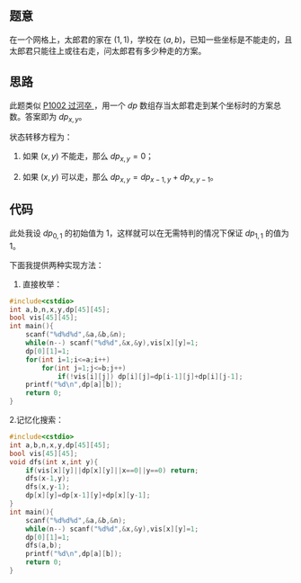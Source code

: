 ## 题意

在一个网格上，太郎君的家在 $(1,1)$，学校在 $(a,b)$，已知一些坐标是不能走的，且太郎君只能往上或往右走，问太郎君有多少种走的方案。

## 思路

此题类似 [ P1002 过河卒 ](https://www.luogu.com.cn/problem/P1002)，用一个 $dp$ 数组存当太郎君走到某个坐标时的方案总数。答案即为 $\mathit{dp}_{x,y}$。

状态转移方程为：

1. 如果 $(x,y)$ 不能走，那么 $\mathit{dp}_{x,y}=0$；

2. 如果 $(x,y)$ 可以走，那么 $\mathit{dp}_{x,y}=\mathit{dp}_{x-1,y}+\mathit{dp}_{x,y-1}$。

## 代码

此处我设 $\mathit{dp}_{0,1}$ 的初始值为 $1$，这样就可以在无需特判的情况下保证 $\mathit{dp}_{1,1}$ 的值为 $1$。

下面我提供两种实现方法：

1. 直接枚举：

```cpp
#include<cstdio>
int a,b,n,x,y,dp[45][45];
bool vis[45][45];
int main(){
	scanf("%d%d%d",&a,&b,&n);
	while(n--) scanf("%d%d",&x,&y),vis[x][y]=1;
	dp[0][1]=1;
	for(int i=1;i<=a;i++)
		for(int j=1;j<=b;j++)
			if(!vis[i][j]) dp[i][j]=dp[i-1][j]+dp[i][j-1];
	printf("%d\n",dp[a][b]);
	return 0;
}
```

2.记忆化搜索：

```cpp
#include<cstdio>
int a,b,n,x,y,dp[45][45];
bool vis[45][45];
void dfs(int x,int y){
	if(vis[x][y]||dp[x][y]||x==0||y==0) return;
	dfs(x-1,y);
	dfs(x,y-1);
	dp[x][y]=dp[x-1][y]+dp[x][y-1];
}
int main(){
	scanf("%d%d%d",&a,&b,&n);
	while(n--) scanf("%d%d",&x,&y),vis[x][y]=1;
	dp[0][1]=1;
	dfs(a,b);
	printf("%d\n",dp[a][b]);
	return 0;
}
```